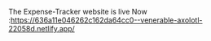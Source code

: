 The Expense-Tracker website is live Now :https://636a11e046262c162da64cc0--venerable-axolotl-22058d.netlify.app/
